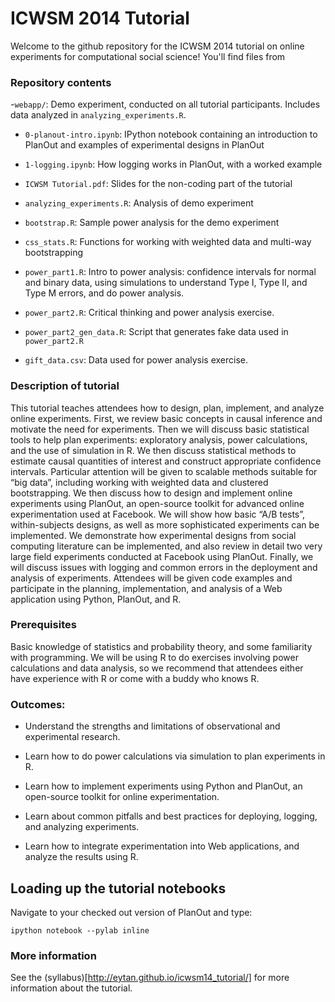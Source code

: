 ICWSM 2014 Tutorial
=================

Welcome to the github repository for the ICWSM 2014 tutorial on online experiments for computational social science! You'll find files from


### Repository contents
-`webapp/`: Demo experiment, conducted on all tutorial participants. Includes data analyzed in `analyzing_experiments.R`.

- `0-planout-intro.ipynb`: IPython notebook containing an introduction to PlanOut and examples of experimental designs in PlanOut

- `1-logging.ipynb`: How logging works in PlanOut, with a worked example

- `ICWSM Tutorial.pdf`: Slides for the non-coding part of the tutorial

- `analyzing_experiments.R`: Analysis of demo experiment

- `bootstrap.R`: Sample power analysis for the demo experiment

- `css_stats.R`: Functions for working with weighted data and multi-way bootstrapping

- `power_part1.R`: Intro to power analysis: confidence intervals for normal and binary data, using simulations to understand Type I, Type II, and Type M errors, and do power analysis.

- `power_part2.R`: Critical thinking and power analysis exercise.

- `power_part2_gen_data.R`: Script that generates fake data used in `power_part2.R`

- `gift_data.csv`: Data used for power analysis exercise.


### Description of tutorial
This tutorial teaches attendees how to design, plan, implement, and analyze online experiments. First, we review basic concepts in causal inference and motivate the need for experiments. Then we will discuss basic statistical tools to help plan experiments: exploratory analysis, power calculations, and the use of simulation in R. We then discuss statistical methods to estimate causal quantities of interest and construct appropriate confidence intervals. Particular attention will be given to scalable methods suitable for “big data”, including working with weighted data and clustered bootstrapping. We then discuss how to design and implement online experiments using PlanOut, an open-source toolkit for advanced online experimentation used at Facebook. We will show how basic “A/B tests”, within-subjects designs, as well as more sophisticated experiments can be implemented. We demonstrate how experimental designs from social computing literature can be implemented, and also review in detail two very large field experiments conducted at Facebook using PlanOut. Finally, we will discuss issues with logging and common errors in the deployment and analysis of experiments. Attendees will be given code examples and participate in the planning, implementation, and analysis of a Web application using Python, PlanOut, and R.

### Prerequisites
Basic knowledge of statistics and probability theory, and some familiarity with programming. We will be using R to do exercises involving power calculations and data analysis, so we recommend that attendees either have experience with R or come with a buddy who knows R.

### Outcomes:
- Understand the strengths and limitations of observational and experimental research.

- Learn how to do power calculations via simulation to plan experiments in R.

- Learn how to implement experiments using Python and PlanOut, an open-source toolkit for online experimentation.

- Learn about common pitfalls and best practices for deploying, logging, and analyzing experiments.

- Learn how to integrate experimentation into Web applications, and analyze the results using R.

## Loading up the tutorial notebooks
Navigate to your checked out version of PlanOut and type:

```
ipython notebook --pylab inline
```

### More information
See the (syllabus)[http://eytan.github.io/icwsm14_tutorial/] for more information about the tutorial.

